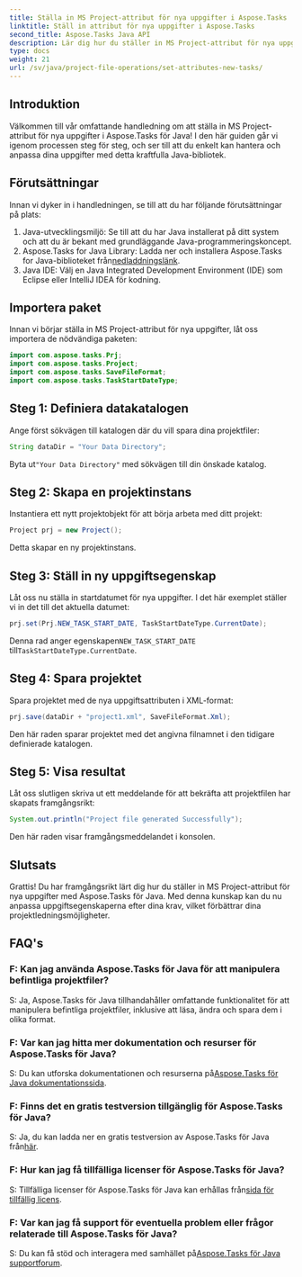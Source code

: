 ```yaml
---
title: Ställa in MS Project-attribut för nya uppgifter i Aspose.Tasks
linktitle: Ställ in attribut för nya uppgifter i Aspose.Tasks
second_title: Aspose.Tasks Java API
description: Lär dig hur du ställer in MS Project-attribut för nya uppgifter med Aspose.Tasks för Java. Anpassa uppgiftsegenskaper utan ansträngning med denna omfattande guide.
type: docs
weight: 21
url: /sv/java/project-file-operations/set-attributes-new-tasks/
---
```

## Introduktion
Välkommen till vår omfattande handledning om att ställa in MS Project-attribut för nya uppgifter i Aspose.Tasks för Java! I den här guiden går vi igenom processen steg för steg, och ser till att du enkelt kan hantera och anpassa dina uppgifter med detta kraftfulla Java-bibliotek.
## Förutsättningar
Innan vi dyker in i handledningen, se till att du har följande förutsättningar på plats:
1. Java-utvecklingsmiljö: Se till att du har Java installerat på ditt system och att du är bekant med grundläggande Java-programmeringskoncept.
2.  Aspose.Tasks for Java Library: Ladda ner och installera Aspose.Tasks for Java-biblioteket från[nedladdningslänk](https://releases.aspose.com/tasks/java/).
3. Java IDE: Välj en Java Integrated Development Environment (IDE) som Eclipse eller IntelliJ IDEA för kodning.

## Importera paket
Innan vi börjar ställa in MS Project-attribut för nya uppgifter, låt oss importera de nödvändiga paketen:
```java
import com.aspose.tasks.Prj;
import com.aspose.tasks.Project;
import com.aspose.tasks.SaveFileFormat;
import com.aspose.tasks.TaskStartDateType;
```

## Steg 1: Definiera datakatalogen
Ange först sökvägen till katalogen där du vill spara dina projektfiler:
```java
String dataDir = "Your Data Directory";
```
 Byta ut`"Your Data Directory"` med sökvägen till din önskade katalog.
## Steg 2: Skapa en projektinstans
Instantiera ett nytt projektobjekt för att börja arbeta med ditt projekt:
```java
Project prj = new Project();
```
Detta skapar en ny projektinstans.
## Steg 3: Ställ in ny uppgiftsegenskap
Låt oss nu ställa in startdatumet för nya uppgifter. I det här exemplet ställer vi in det till det aktuella datumet:
```java
prj.set(Prj.NEW_TASK_START_DATE, TaskStartDateType.CurrentDate);
```
 Denna rad anger egenskapen`NEW_TASK_START_DATE` till`TaskStartDateType.CurrentDate`.
## Steg 4: Spara projektet
Spara projektet med de nya uppgiftsattributen i XML-format:
```java
prj.save(dataDir + "project1.xml", SaveFileFormat.Xml);
```
Den här raden sparar projektet med det angivna filnamnet i den tidigare definierade katalogen.
## Steg 5: Visa resultat
Låt oss slutligen skriva ut ett meddelande för att bekräfta att projektfilen har skapats framgångsrikt:
```java
System.out.println("Project file generated Successfully");
```
Den här raden visar framgångsmeddelandet i konsolen.

## Slutsats
Grattis! Du har framgångsrikt lärt dig hur du ställer in MS Project-attribut för nya uppgifter med Aspose.Tasks för Java. Med denna kunskap kan du nu anpassa uppgiftsegenskaperna efter dina krav, vilket förbättrar dina projektledningsmöjligheter.
## FAQ's
### F: Kan jag använda Aspose.Tasks för Java för att manipulera befintliga projektfiler?
S: Ja, Aspose.Tasks för Java tillhandahåller omfattande funktionalitet för att manipulera befintliga projektfiler, inklusive att läsa, ändra och spara dem i olika format.
### F: Var kan jag hitta mer dokumentation och resurser för Aspose.Tasks för Java?
 S: Du kan utforska dokumentationen och resurserna på[Aspose.Tasks för Java dokumentationssida](https://reference.aspose.com/tasks/java/).
### F: Finns det en gratis testversion tillgänglig för Aspose.Tasks för Java?
 S: Ja, du kan ladda ner en gratis testversion av Aspose.Tasks för Java från[här](https://releases.aspose.com/).
### F: Hur kan jag få tillfälliga licenser för Aspose.Tasks för Java?
 S: Tillfälliga licenser för Aspose.Tasks för Java kan erhållas från[sida för tillfällig licens](https://purchase.aspose.com/temporary-license/).
### F: Var kan jag få support för eventuella problem eller frågor relaterade till Aspose.Tasks för Java?
 S: Du kan få stöd och interagera med samhället på[Aspose.Tasks för Java supportforum](https://forum.aspose.com/c/tasks/15).